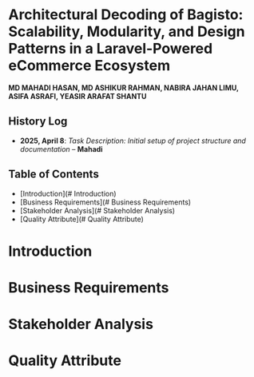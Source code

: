 # Architectural Decoding of Bagisto: Scalability, Modularity, and Design Patterns in a Laravel-Powered eCommerce Ecosystem

 **MD MAHADI HASAN, MD ASHIKUR RAHMAN, NABIRA JAHAN LIMU, ASIFA ASRAFI, YEASIR ARAFAT SHANTU**

 

## History Log

- **2025, April 8**: *Task Description: Initial setup of project structure and documentation* – **Mahadi**


## Table of Contents
- [Introduction](# Introduction)
- [Business Requirements](# Business Requirements)
- [Stakeholder Analysis](# Stakeholder Analysis)
- [Quality Attribute](# Quality Attribute)


  

# Introduction

# Business Requirements

# Stakeholder Analysis

# Quality Attribute








